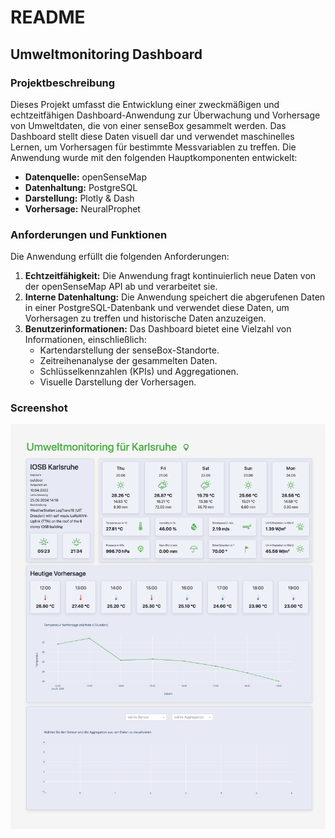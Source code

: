 # README

## Umweltmonitoring Dashboard

### Projektbeschreibung
Dieses Projekt umfasst die Entwicklung einer zweckmäßigen und echtzeitfähigen Dashboard-Anwendung zur Überwachung und Vorhersage von Umweltdaten, die von einer senseBox gesammelt werden. Das Dashboard stellt diese Daten visuell dar und verwendet maschinelles Lernen, um Vorhersagen für bestimmte Messvariablen zu treffen. Die Anwendung wurde mit den folgenden Hauptkomponenten entwickelt:
- **Datenquelle:** openSenseMap
- **Datenhaltung:** PostgreSQL
- **Darstellung:** Plotly & Dash
- **Vorhersage:** NeuralProphet

### Anforderungen und Funktionen
Die Anwendung erfüllt die folgenden Anforderungen:
1. **Echtzeitfähigkeit:** Die Anwendung fragt kontinuierlich neue Daten von der openSenseMap API ab und verarbeitet sie.
2. **Interne Datenhaltung:** Die Anwendung speichert die abgerufenen Daten in einer PostgreSQL-Datenbank und verwendet diese Daten, um Vorhersagen zu treffen und historische Daten anzuzeigen.
3. **Benutzerinformationen:** Das Dashboard bietet eine Vielzahl von Informationen, einschließlich:
   - Kartendarstellung der senseBox-Standorte.
   - Zeitreihenanalyse der gesammelten Daten.
   - Schlüsselkennzahlen (KPIs) und Aggregationen.
   - Visuelle Darstellung der Vorhersagen.

### Screenshot
![Dashboard Screenshot](reports/dashboard.png)